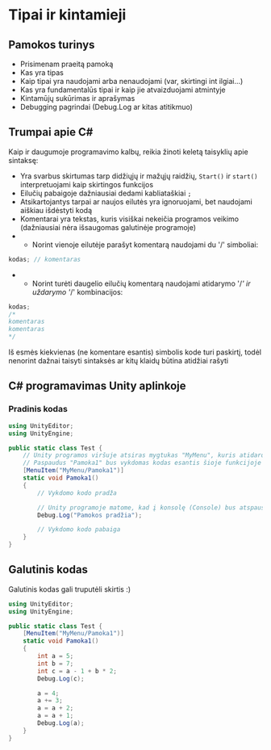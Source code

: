 # Tipai ir kintamieji

## Pamokos turinys

* Prisimenam praeitą pamoką
* Kas yra tipas
* Kaip tipai yra naudojami arba nenaudojami (var, skirtingi int ilgiai...)
* Kas yra fundamentalūs tipai ir kaip jie atvaizduojami atmintyje
* Kintamūjų sukūrimas ir aprašymas
* Debugging pagrindai (Debug.Log ar kitas atitikmuo)

## Trumpai apie C#

Kaip ir daugumoje programavimo kalbų, reikia žinoti keletą taisyklių apie sintaksę:

* Yra svarbus skirtumas tarp didžiųjų ir mažųjų raidžių, `Start()` ir `start()` interpretuojami kaip skirtingos funkcijos
* Eilučių pabaigoje dažniausiai dedami kabliataškiai `;`
* Atsikartojantys tarpai ar naujos eilutės yra ignoruojami, bet naudojami aiškiau išdėstyti kodą
* Komentarai yra tekstas, kuris visiškai nekeičia programos veikimo (dažniausiai nėra išsaugomas galutinėje programoje)
* - Norint vienoje eilutėje parašyt komentarą naudojami du '/' simboliai:

```C#
kodas; // komentaras
```

* - Norint turėti daugelio eilučių komentarą naudojami atidarymo '/*' ir uždarymo '*/' kombinacijos:

```C#
kodas;
/*
komentaras
komentaras
*/
```

Iš esmės kiekvienas (ne komentare esantis) simbolis kode turi paskirtį, todėl nenorint dažnai taisyti sintaksės ar kitų klaidų būtina atidžiai rašyti

## C# programavimas Unity aplinkoje

### Pradinis kodas

```C#
using UnityEditor;
using UnityEngine;

public static class Test {
    // Unity programos viršuje atsiras mygtukas "MyMenu", kuris atidaro meniu su pasirinkimu "Pamoka1"
    // Paspaudus "Pamoka1" bus vykdomas kodas esantis šioje funkcijoje
    [MenuItem("MyMenu/Pamoka1")]
    static void Pamoka1()
    {
        // Vykdomo kodo pradža

        // Unity programoje matome, kad į konsolę (Console) bus atspausdinta ši eilutė
        Debug.Log("Pamokos pradžia");

        // Vykdomo kodo pabaiga
    }
}
```

## Galutinis kodas

Galutinis kodas gali truputėli skirtis :)

```C#
using UnityEditor;
using UnityEngine;

public static class Test {
    [MenuItem("MyMenu/Pamoka1")]
    static void Pamoka1()
    {
        int a = 5;
        int b = 7;
        int c = a - 1 + b * 2;
        Debug.Log(c);

        a = 4;
        a += 3;
        a = a + 2;
        a = a + 1;
        Debug.Log(a);
    }
}
```